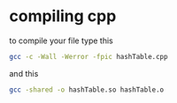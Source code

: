 # compiling cpp

to compile your file type this

```bash
gcc -c -Wall -Werror -fpic hashTable.cpp
```

and this

```bash
gcc -shared -o hashTable.so hashTable.o
```
